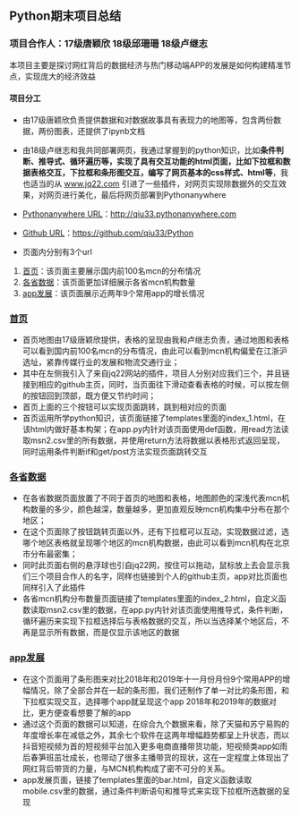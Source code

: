 ## Python期末项目总结

### 项目合作人：17级唐颖欣 18级邱珊珊 18级卢继志

本项目主要是探讨网红背后的数据经济与热门移动端APP的发展是如何构建精准节点，实现庞大的经济效益

#### 项目分工
* 由17级唐颖欣负责提供数据和对数据故事具有表现力的地图等，包含两份数据，两份图表，还提供了ipynb文档
* 由18级卢继志和我共同部署网页，我通过掌握到的python知识，比如**条件判断、推导式、循环遍历等，实现了具有交互功能的html页面，比如下拉框和数据表格交互，下拉框和条形图交互，编写了网页基本的css样式、html等**，我也适当的从 www.jq22.com 引进了一些插件，对网页实现除数据外的交互效果，对网页进行美化，最后将网页部署到Pythonanywhere

* [Pythonanywhere URL](http://qiu33.pythonanywhere.com)：http://qiu33.pythonanywhere.com
* [Github URL](https://github.com/qiu33/Python)：https://github.com/qiu33/Python


* 页面内分别有3个url
1.	[首页](http://qiu33.pythonanywhere.com)：该页面主要展示国内前100名mcn的分布情况
2.	[各省数据](http://qiu33.pythonanywhere.com/appadd?cici=手机淘宝)：该页面更加详细展示各省mcn机构数量
3.	[app发展](http://qiu33.pythonanywhere.com/select?city=北京)：该页面展示近两年9个常用app的增长情况


### [首页]( http://qiu33.pythonanywhere.com)

* 首页地图由17级唐颖欣提供，表格的呈现由我和卢继志负责，通过地图和表格可以看到国内前100名mcn的分布情况，由此可以看到mcn机构偏爱在江浙沪选址，紧靠传媒行业的发展和物流交通行业；
* 其中在左侧我引入了来自jq22网站的插件，项目人分别对应我们三个，并且链接到相应的github主页，同时，当页面往下滑动查看表格的时候，可以按左侧的按钮回到顶部，既方便又节约时间；
* 首页上面的三个按钮可以实现页面跳转，跳到相对应的页面
* 首页运用所学python知识，该页面链接了templates里面的index_1.html，在该html内做好基本构架；在app.py内针对该页面使用def函数，用read方法读取msn2.csv里的所有数据，并使用return方法将数据以表格形式返回呈现，同时运用条件判断if和get/post方法实现页面跳转交互

### [各省数据]( http://qiu33.pythonanywhere.com/select?city=北京)

* 在各省数据页面放置了不同于首页的地图和表格，地图颜色的深浅代表mcn机构数量的多少，颜色越深，数量越多，更加直观反映mcn机构集中分布在那个地区；
* 在这个页面除了按钮跳转页面以外，还有下拉框可以互动，实现数据过滤，选哪个地区表格就呈现哪个地区的mcn机构数据，由此可以看到mcn机构在北京市分布最密集；
* 同时此页面右侧的悬浮球也引自jq22网，按住可以拖动，鼠标放上去会显示我们三个项目合作人的名字，同样也链接到个人的github主页，app对比页面也同样引入了此插件
* 各省mcn机构分布数量页面链接了templates里面的index_2.html，自定义函数读取msn2.csv里的数据，在app.py内针对该页面使用推导式，条件判断，循环遍历来实现下拉框选择后与表格数据的交互，所以当选择某个地区后，不再是显示所有数据，而是仅显示该地区的数据

### [app发展]( http://qiu33.pythonanywhere.com/appadd?cici=手机淘宝)

* 在这个页面用了条形图来对比2018年和2019年十一月份月份9个常用APP的增幅情况，除了全部合并在一起的条形图，我们还制作了单一对比的条形图，和下拉框实现交互，选择哪个app就呈现这个app 2018年和2019年的数据对比，更方便查看想要了解的app
* 通过这个页面的数据可以知道，在综合九个数据来看，除了天猫和苏宁易购的年度增长率在减低之外，其余七个软件在这两年增幅趋势都呈上升状态，而以抖音短视频为首的短视频平台加入更多电商直播带货功能，短视频类app如雨后春笋班茁壮成长，也带动了很多主播带货的现状，这在一定程度上体现出了网红背后带货的力量，与MCN机构构成了密不可分的关系。
* app发展页面，链接了templates里面的bar.html，自定义函数读取mobile.csv里的数据，通过条件判断语句和推导式来实现下拉框所选数据的呈现

